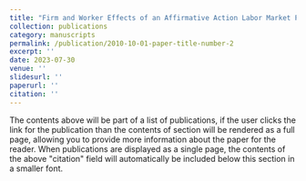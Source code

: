 ```yaml
---
title: "Firm and Worker Effects of an Affirmative Action Labor Market Policy: Evidence from South Africa"
collection: publications
category: manuscripts
permalink: /publication/2010-10-01-paper-title-number-2
excerpt: ''
date: 2023-07-30
venue: ''
slidesurl: ''
paperurl: ''
citation: ''
---
```


The contents above will be part of a list of publications, if the user clicks the link for the publication than the contents of section will be rendered as a full page, allowing you to provide more information about the paper for the reader. When publications are displayed as a single page, the contents of the above "citation" field will automatically be included below this section in a smaller font.

